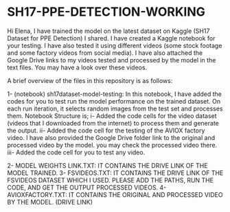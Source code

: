 # SH17-PPE-DETECTION-WORKING
Hi Elena,
I have trained the model on the latest dataset on Kaggle (SH17 Dataset for PPE Detection) I shared. I have created a Kaggle notebook for your testing. I have also tested it using different videos (some stock footage and some factory videos from social media). I have also attached the Google Drive links to my videos tested and processed by the model in the text files. You may have a look over these videos.

A brief overview of the files in this repository is as follows:

1- (notebook) sh17dataset-model-testing: In this notebook, I have added the codes for you to test run the model performance on the trained dataset. On each run iteration, it selects random images from the test set and processes them. Notebook Structure is;
	i- Added the code cells for the video dataset (videos that I downloaded from the internet) to process them and generate the output.
	ii- Added the code cell for the testing of the AVIOX factory video. I have also provided the Google Drive folder link to the original and processed video by the model. you may check the processed video there. 
	iii- Added the code cell for you to test any video.

2- MODEL WEIGHTS LINK.TXT: IT CONTAINS THE DRIVE LINK OF THE MODEL TRAINED.
3- FSVIDEOS.TXT: IT CONTAINS THE DRIVE LINK OF THE FSVIDEOS DATASET WHICH I USED. PLEASE ADD THE PATHS, RUN THE CODE, AND GET THE OUTPUT PROCESSED VIDEOS.
4- AVIOXFACTORY.TXT: IT CONTAINS THE ORIGINAL AND PROCESSED VIDEO BY THE MODEL. (DRIVE LINK)
